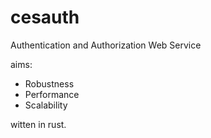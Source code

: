 # cesauth
Authentication and Authorization Web Service

aims:

- Robustness
- Performance
- Scalability

witten in rust.

